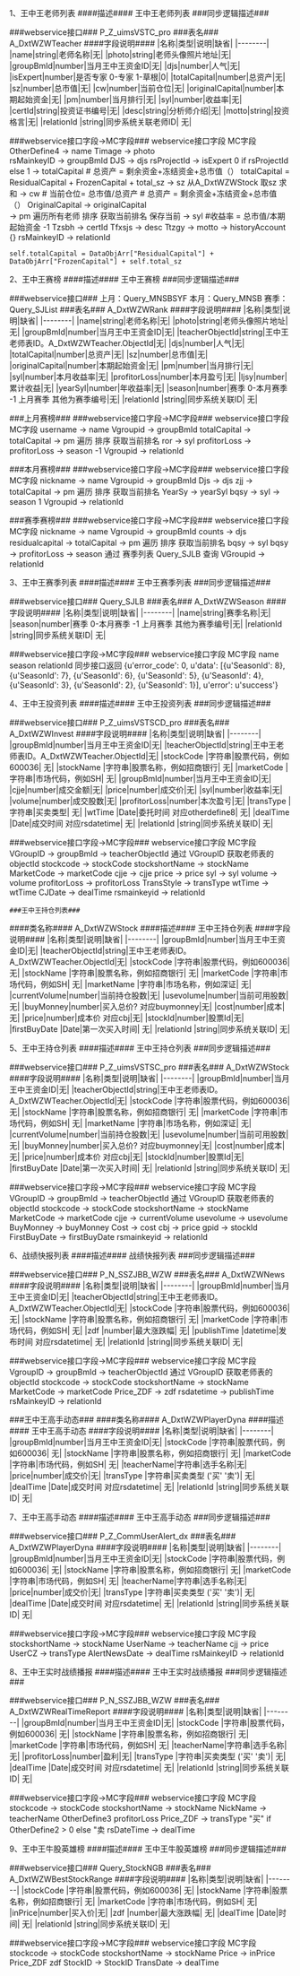 
1、王中王老师列表
####描述####
王中王老师列表
###同步逻辑描述###

###webservice接口###
P_Z_uimsVSTC_pro
###表名###
A_DxtWZWTeacher
####字段说明####
|名称|类型|说明|缺省|
|--------|
|name|string|老师名称|无|
|photo|string|老师头像照片地址|无|
|groupBmId|number|当月王中王资金ID|无|
|djs|number|人气|无|
|isExpert|number|是否专家 0-专家 1-草根|0|
|totalCapital|number|总资产|无|
|sz|number|总市值|无|
|cw|number|当前仓位|无|
|originalCapital|number|本期起始资金|无|
|pm|number|当月排行|无|
|syl|number|收益率|无|
|certId|string|投资证书编号|无|
|desc|string|分析师介绍|无|
|motto|string|投资格言|无|
|relationId |string|同步系统关联老师ID| 无|

###webservice接口字段->MC字段###
	webservice接口字段					MC字段
	OtherDefine4			->			name
	Timage					->			photo	
	rsMainkeyID				->			groupBmId
	DJS						->			djs	
	rsProjectId				->			isExpert	   0 if rsProjectId else 1
							->			totalCapital	 # 总资产 = 剩余资金+冻结资金+总市值（） totalCapital = ResidualCapital + FrozenCapital + total_sz
							->			sz   从A_DxtWZWStock 取sz 求和
							->			cw	   # 当前仓位= 总市值/总资产    # 总资产 = 剩余资金+冻结资金+总市值（）
	OriginalCapital			->			originalCapital	  
							->			pm	  遍历所有老师  排序  获取当前排名   保存当前
							->			syl	   #收益率 = 总市值/本期起始资金 -1
	Tzsbh					->			certId
	Tfxsjs					->			desc
	Ttzgy					->			motto
							->			historyAccount   {}
	rsMainkeyID				->			relationId
																		
										
    self.totalCapital = DataObjArr["ResidualCapital"] + DataObjArr["FrozenCapital"] + self.total_sz


2、王中王赛榜
####描述####
王中王赛榜
###同步逻辑描述###

###webservice接口###
上月：Query_MNSBSYF  本月：Query_MNSB  赛季：Query_SJList
###表名###
A_DxtWZWRank
####字段说明####
|名称|类型|说明|缺省|
|--------|
|name|string|老师名称|无|
|photo|string|老师头像照片地址|无|
|groupBmId|number|当月王中王资金ID|无|
|teacherObjectId|string|王中王老师表ID。A_DxtWZWTeacher.ObjectId|无|
|djs|number|人气|无|
|totalCapital|number|总资产|无|
|sz|number|总市值|无|
|originalCapital|number|本期起始资金|无|
|pm|number|当月排行|无|
|syl|number|本月收益率|无|
|profitorLoss|number|本月盈亏|无|
|ljsy|number|累计收益|无|
|yearSyl|number|年收益率|无|
|season|number|赛季 0-本月赛季 -1 上月赛季 其他为赛季编号|无|
|relationId |string|同步系统关联ID| 无|

###上月赛榜###
###webservice接口字段->MC字段###
	webservice接口字段					MC字段
	username			->				name
	Vgroupid			->				groupBmId
	totalCapital		->				totalCapital
						->				pm   遍历  排序  获取当前排名
	ror					->				syl
	profitorLoss		->				profitorLoss
						->				season  -1
	Vgroupid			->				relationId
										
###本月赛榜###
###webservice接口字段->MC字段###
	webservice接口字段					MC字段
	nickname			->				name
	Vgroupid			->				groupBmId
	Djs					->				djs
	zjj					->				totalCapital
						->				pm   遍历  排序  获取当前排名
	YearSy				->				yearSyl
	bqsy				->				syl
						->				season   1
	Vgroupid			->				relationId
										
###赛季赛榜###
###webservice接口字段->MC字段###
	webservice接口字段					MC字段
	nickname			->				name
	Vgroupid			->				groupBmId
	counts				->				djs
	residualcapital		->				totalCapital
						->				pm		遍历  排序  获取当前排名
	bqsy				->				syl
	bqsy				->				profitorLoss
						->				season    通过 赛季列表 Query_SJLB 查询
	VGroupid			->				relationId
	

3、王中王赛季列表
####描述####
王中王赛季列表
###同步逻辑描述###

###webservice接口###
Query_SJLB
###表名###
A_DxtWZWSeason
####字段说明####
|名称|类型|说明|缺省|
|--------|
|name|string|赛季名称|无|
|season|number|赛季 0-本月赛季 -1 上月赛季 其他为赛季编号|无|
|relationId |string|同步系统关联ID| 无|

###webservice接口字段->MC字段###
	webservice接口字段					MC字段
										name
										season
										relationId
	同步接口返回
	{u'error_code': 0, u'data': [{u'SeasonId': 8}, {u'SeasonId': 7}, {u'SeasonId': 6}, {u'SeasonId': 5}, {u'SeasonId': 4}, {u'SeasonId': 3}, {u'SeasonId': 2}, {u'SeasonId': 1}], u'error': u'success'}
	

4、王中王投资列表
####描述####
王中王投资列表
###同步逻辑描述###

###webservice接口###
P_Z_uimsVSTSCD_pro
###表名###
A_DxtWZWInvest
####字段说明####
|名称|类型|说明|缺省|
|--------|
|groupBmId|number|当月王中王资金ID|无|
|teacherObjectId|string|王中王老师表ID。A_DxtWZWTeacher.ObjectId|无|
|stockCode |字符串|股票代码，例如600036| 无|
|stockName |字符串|股票名称，例如招商银行| 无|
|marketCode |字符串|市场代码，例如SH| 无|
|groupBmId|number|当月王中王资金ID|无|
|cjje|number|成交金额|无|
|price|number|成交价|无|
|syl|number|收益率|无|
|volume|number|成交股数|无|
|profitorLoss|number|本次盈亏|无|
|transType |字符串|买卖类型| 无|
|wtTime |Date|委托时间 对应otherdefine8| 无|
|dealTime |Date|成交时间 对应rsdatetime| 无|
|relationId |string|同步系统关联ID| 无|

###webservice接口字段->MC字段###
	webservice接口字段					MC字段
	VGroupID			->				groupBmId
						->				teacherObjectId   通过 VGroupID 获取老师表的 objectId
	stockcode			->				stockCode
	stockshortName		->				stockName
	MarketCode			->				marketCode
	cjje				->				cjje
	price				->				price
	syl					->				syl
	volume				->				volume
	profitorLoss		->				profitorLoss
	TransStyle			->				transType
	wtTime				->				wtTime
	CJDate				->				dealTime
	rsmainkeyid			->					relationId


	###王中王持仓列表###
####类名称####
A_DxtWZWStock
####描述####
王中王持仓列表
####字段说明####
|名称|类型|说明|缺省|
|--------|
|groupBmId|number|当月王中王资金ID|无|
|teacherObjectId|string|王中王老师表ID。A_DxtWZWTeacher.ObjectId|无|
|stockCode |字符串|股票代码，例如600036| 无|
|stockName |字符串|股票名称，例如招商银行| 无|
|marketCode |字符串|市场代码，例如SH| 无|
|marketName |字符串|市场名称，例如深证| 无|
|currentVolume|number|当前持仓股数|无|
|usevolume|number|当前可用股数|无|
|buyMonney|number|买入总价? 对应buymonney|无|
|cost|number|成本|无|
|price|number|成本价 对应cbj|无|
|stockId|number|股票Id|无|
|firstBuyDate |Date|第一次买入时间| 无|
|relationId |string|同步系统关联ID| 无|
	
	
5、王中王持仓列表
####描述####
王中王持仓列表
###同步逻辑描述###

###webservice接口###
P_Z_uimsVSTSC_pro
###表名###
A_DxtWZWStock
####字段说明####
|名称|类型|说明|缺省|
|--------|
|groupBmId|number|当月王中王资金ID|无|
|teacherObjectId|string|王中王老师表ID。A_DxtWZWTeacher.ObjectId|无|
|stockCode |字符串|股票代码，例如600036| 无|
|stockName |字符串|股票名称，例如招商银行| 无|
|marketCode |字符串|市场代码，例如SH| 无|
|marketName |字符串|市场名称，例如深证| 无|
|currentVolume|number|当前持仓股数|无|
|usevolume|number|当前可用股数|无|
|buyMonney|number|买入总价? 对应buymonney|无|
|cost|number|成本|无|
|price|number|成本价 对应cbj|无|
|stockId|number|股票Id|无|
|firstBuyDate |Date|第一次买入时间| 无|
|relationId |string|同步系统关联ID| 无|

###webservice接口字段->MC字段###
	webservice接口字段					MC字段
	VGroupID			->				groupBmId
						->				teacherObjectId   通过 VGroupID 获取老师表的 objectId
	stockcode			->				stockCode
	stockshortName		->				stockName
	MarketCode			->				marketCode
	cjje				->				currentVolume
	usevolume			->				usevolume
	BuyMonney			->				buyMonney
	Cost				->				cost
	cbj					->				price
	gpid				->				stockId
	FirstBuyDate		->				firstBuyDate
	rsmainkeyid			->				relationId
	

6、战绩快报列表
####描述####
战绩快报列表
###同步逻辑描述###

###webservice接口###
P_N_SSZJBB_WZW
###表名###
A_DxtWZWNews
####字段说明####
|名称|类型|说明|缺省|
|--------|
|groupBmId|number|当月王中王资金ID|无|
|teacherObjectId|string|王中王老师表ID。A_DxtWZWTeacher.ObjectId|无|
|stockCode |字符串|股票代码，例如600036| 无|
|stockName |字符串|股票名称，例如招商银行| 无|
|marketCode |字符串|市场代码，例如SH| 无|
|zdf |number|最大涨跌幅| 无|
|publishTime |datetime|发布时间 对应rsdatetime| 无|
|relationId |string|同步系统关联ID| 无|

###webservice接口字段->MC字段###
	webservice接口字段					MC字段
	VgroupID			->				groupBmId
						->				teacherObjectId	    通过 VGroupID 获取老师表的 objectId
	stockcode			->				stockCode
	stockshortName		->				stockName
	MarketCode			->				marketCode
	Price_ZDF			->				zdf
	rsdatetime			->				publishTime
	rsMainkeyID			->				relationId
    			
				
###王中王高手动态###
####类名称####
A_DxtWZWPlayerDyna
####描述####
王中王高手动态
####字段说明####
|名称|类型|说明|缺省|
|--------|
|groupBmId|number|当月王中王资金ID|无|
|stockCode |字符串|股票代码，例如600036| 无|
|stockName |字符串|股票名称，例如招商银行| 无|
|marketCode |字符串|市场代码，例如SH| 无|
|teacherName|字符串|选手名称|无|
|price|number|成交价|无|
|transType |字符串|买卖类型 ('买' '卖')| 无|
|dealTime |Date|成交时间 对应rsdatetime| 无|
|relationId |string|同步系统关联ID| 无|
			
			
7、王中王高手动态
####描述####
王中王高手动态
###同步逻辑描述###

###webservice接口###
P_Z_CommUserAlert_dx
###表名###
A_DxtWZWPlayerDyna
####字段说明####
|名称|类型|说明|缺省|
|--------|
|groupBmId|number|当月王中王资金ID|无|
|stockCode |字符串|股票代码，例如600036| 无|
|stockName |字符串|股票名称，例如招商银行| 无|
|marketCode |字符串|市场代码，例如SH| 无|
|teacherName|字符串|选手名称|无|
|price|number|成交价|无|
|transType |字符串|买卖类型 ('买' '卖')| 无|
|dealTime |Date|成交时间 对应rsdatetime| 无|
|relationId |string|同步系统关联ID| 无|

###webservice接口字段->MC字段###
	webservice接口字段					MC字段
	stockshortName		->				stockName
	UserName			->				teacherName
	cjj					->				price
	UserCZ				->				transType
	AlertNewsDate		->				dealTime
	rsMainkeyID			->				relationId
	


8、王中王实时战绩播报
####描述####
王中王实时战绩播报
###同步逻辑描述###

###webservice接口###
P_N_SSZJBB_WZW
###表名###
A_DxtWZWRealTimeReport
####字段说明####
|名称|类型|说明|缺省|
|--------|
|groupBmId|number|当月王中王资金ID|无|
|stockCode |字符串|股票代码，例如600036| 无|
|stockName |字符串|股票名称，例如招商银行| 无|
|marketCode |字符串|市场代码，例如SH| 无|
|teacherName|字符串|选手名称|无|
|profitorLoss|number|盈利|无|
|transType |字符串|买卖类型 ('买' '卖')| 无|
|dealTime |Date|成交时间 对应rsdatetime| 无|
|relationId |string|同步系统关联ID| 无|

###webservice接口字段->MC字段###
	webservice接口字段					MC字段
	stockcode			->				stockCode
	stockshortName		->				stockName
	NickName			->				teacherName
	OtherDefine3						profitorLoss
	Price_ZDF			->				transType    "买" if OtherDefine2 > 0 else "卖
	rsDateTime			->				dealTime
	

9、王中王牛股英雄榜
####描述####
王中王牛股英雄榜
###同步逻辑描述###

###webservice接口###
Query_StockNGB
###表名###
A_DxtWZWBestStockRange
####字段说明####
|名称|类型|说明|缺省|
|--------|
|stockCode |字符串|股票代码，例如600036| 无|
|stockName |字符串|股票名称，例如招商银行| 无|
|marketCode |字符串|市场代码，例如SH| 无|
|inPrice|number|买入价|无|
|zdf |number|最大涨跌幅| 无|
|dealTime |Date|时间| 无|
|relationId |string|同步系统关联ID| 无|

###webservice接口字段->MC字段###
	webservice接口字段					MC字段
	stockcode			->				stockCode
	stockshortName		->				stockName
	Price				->				inPrice
	Price_ZDF							zdf
	StockID				->				StockID
	TransDate			->				dealTime




    		